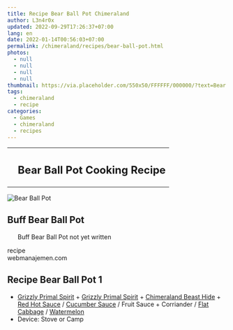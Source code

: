 ```yaml
---
title: Recipe Bear Ball Pot Chimeraland
author: L3n4r0x
updated: 2022-09-29T17:26:37+07:00
lang: en
date: 2022-01-14T00:56:03+07:00
permalink: /chimeraland/recipes/bear-ball-pot.html
photos:
  - null
  - null
  - null
  - null
thumbnail: https://via.placeholder.com/550x50/FFFFFF/000000/?text=Bear Ball Pot
tags:
  - chimeraland
  - recipe
categories:
  - Games
  - chimeraland
  - recipes
---
```


<link
  rel="stylesheet"
  href="https://rawcdn.githack.com/dimaslanjaka/Web-Manajemen/870a349/css/bootstrap-5-3-0-alpha3-wrapper.css"
/>
<section id="bootstrap-wrapper">
  <div class="row mb-2">
    <div class="col-md-12 mb-2">
      <table class="table" id="post-info">
        <tbody>
          <tr>
            <td></td>
            <td><h1 class="fs-5">Bear Ball Pot Cooking Recipe</h1></td>
          </tr>
        </tbody>
      </table>
    </div>
  </div>
  <div class="card mb-2 bg-dark text-light">
    <div class="row g-0">
      <div class="col-sm-4 position-relative mb-2">
        <img
          src="https://via.placeholder.com/600"
          class="card-img fit-cover w-100 h-100"
          alt="Bear Ball Pot"
          data-fancybox="true"
        />
      </div>
      <div class="col-sm-8 mb-2">
        <div class="card-body">
          <h2 class="card-title fs-5">Buff Bear Ball Pot</h2>
          <div class="card-text">
            <ul>
              Buff Bear Ball Pot not yet written
            </ul>
          </div>
          <span class="badge rounded-pill">recipe</span>
        </div>
        <div class="card-footer text-end text-muted">webmanajemen.com</div>
      </div>
    </div>
  </div>
  <div class="row mb-2">
    <div class="col-12 col-lg-6 recipe-item mb-2">
      <div class="card bg-dark text-light">
        <div class="card-body">
          <h2 class="card-title fs-5">Recipe Bear Ball Pot 1</h2>
          <div class="card-text">
            <ul>
              <li>
                <a
                  class="text-decoration-none text-primary"
                  href="/chimeraland/materials/grizzly-primal-spirit.html"
                  >Grizzly Primal Spirit</a
                ><span> + </span
                ><a
                  class="text-decoration-none text-primary"
                  href="/chimeraland/materials/grizzly-primal-spirit.html"
                  >Grizzly Primal Spirit</a
                ><span> + </span
                ><a
                  class="text-decoration-none text-primary"
                  href="/chimeraland/materials/chimeraland-beast-hide.html"
                  >Chimeraland Beast Hide</a
                ><span> + </span
                ><a
                  class="text-decoration-none text-primary"
                  href="/chimeraland/recipes/red-hot-sauce.html"
                  >Red Hot Sauce</a
                ><span> / </span
                ><a
                  class="text-decoration-none text-primary"
                  href="/chimeraland/recipes/cucumber-sauce.html"
                  >Cucumber Sauce</a
                ><span> / </span>Fruit Sauce<span> + </span>Corriander<span>
                  / </span
                ><a
                  class="text-decoration-none text-primary"
                  href="/chimeraland/materials/flat-cabbage.html"
                  >Flat Cabbage</a
                ><span> / </span
                ><a
                  class="text-decoration-none text-primary"
                  href="/chimeraland/materials/watermelon.html"
                  >Watermelon</a
                >
              </li>
              <li>Device: Stove or Camp</li>
            </ul>
          </div>
        </div>
      </div>
    </div>
  </div>
</section>